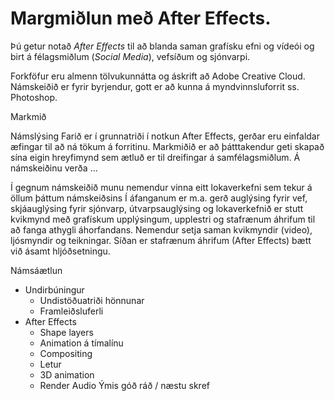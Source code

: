 #  Margmiðlun með After Effects.

Þú getur notað _After Effects_ til að blanda saman grafísku efni og vídeói og birt á félagsmiðlum (_Social Media_), vefsíðum og sjónvarpi. 

Forkföfur eru almenn tölvukunnátta og áskrift að Adobe Creative Cloud. Námskeiðið er fyrir byrjendur, gott er að kunna á myndvinnsluforrit ss. Photoshop.

Markmið

Námslýsing
Farið er í grunnatriði í notkun After Effects, gerðar eru einfaldar æfingar til að ná tökum á forritinu. Markmiðið er að þátttakendur geti skapað sína eigin hreyfimynd sem ætluð er til dreifingar á samfélagsmiðlum. Á námskeiðinu verða ...  

Í gegnum námskeiðið munu nemendur vinna eitt lokaverkefni sem tekur á öllum þáttum námskeiðsins
Í áfanganum er m.a. gerð auglýsing fyrir vef, skjáauglýsing fyrir sjónvarp, útvarpsauglýsing og lokaverkefnið er stutt kvikmynd með grafískum upplýsingum, upplestri og stafrænum áhrifum til að fanga athygli áhorfandans. Nemendur setja saman kvikmyndir (video), ljósmyndir og teikningar. Síðan er stafrænum áhrifum (After Effects) bætt við ásamt hljóðsetningu.


Námsáætlun

- Undirbúningur
  - Undistöðuatriði hönnunar
  - Framleiðsluferli
- After Effects
  - Shape layers
  - Animation á tímalínu
  - Compositing
  - Letur
  - 3D animation
  - Render
Audio
Ýmis góð ráð / næstu skref
